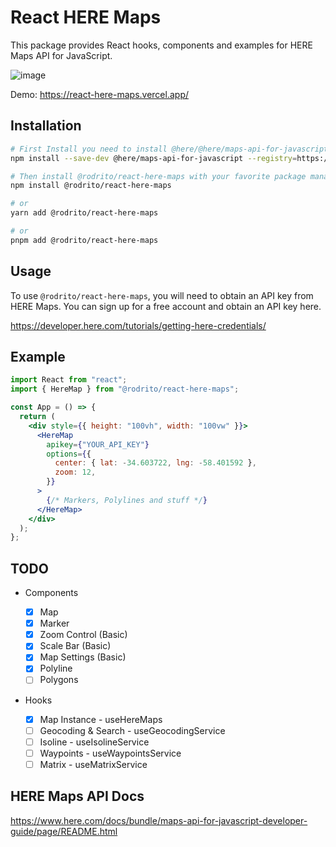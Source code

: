 # React HERE Maps

This package provides React hooks, components and examples for HERE Maps API for JavaScript.

![image](https://user-images.githubusercontent.com/41844101/221454450-4d1128e0-fb35-4385-969d-c7fae5493beb.png)

Demo: <https://react-here-maps.vercel.app/>

## Installation

```bash
# First Install you need to install @here/@here/maps-api-for-javascript
npm install --save-dev @here/maps-api-for-javascript --registry=https://repo.platform.here.com/artifactory/api/npm/maps-api-for-javascript/
```

```bash
# Then install @rodrito/react-here-maps with your favorite package manager
npm install @rodrito/react-here-maps

# or
yarn add @rodrito/react-here-maps

# or
pnpm add @rodrito/react-here-maps
```

## Usage

To use `@rodrito/react-here-maps`, you will need to obtain an API key from HERE Maps. You can sign up for a free account and obtain an API key here.

<https://developer.here.com/tutorials/getting-here-credentials/>

## Example

```jsx
import React from "react";
import { HereMap } from "@rodrito/react-here-maps";

const App = () => {
  return (
    <div style={{ height: "100vh", width: "100vw" }}>
      <HereMap
        apikey={"YOUR_API_KEY"}
        options={{
          center: { lat: -34.603722, lng: -58.401592 },
          zoom: 12,
        }}
      >
        {/* Markers, Polylines and stuff */}
      </HereMap>
    </div>
  );
};
```

## TODO

- Components

  - [x] Map
  - [x] Marker
  - [x] Zoom Control (Basic)
  - [x] Scale Bar (Basic)
  - [x] Map Settings (Basic)
  - [x] Polyline
  - [ ] Polygons

- Hooks
  - [x] Map Instance - useHereMaps
  - [ ] Geocoding & Search - useGeocodingService
  - [ ] Isoline - useIsolineService
  - [ ] Waypoints - useWaypointsService
  - [ ] Matrix - useMatrixService

## HERE Maps API Docs

<https://www.here.com/docs/bundle/maps-api-for-javascript-developer-guide/page/README.html>
